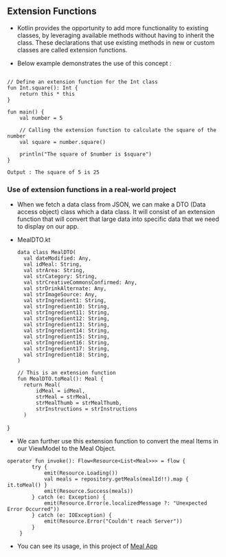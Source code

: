 ## Extension Functions 

- Kotlin provides the opportunity to add more functionality to existing classes, by leveraging available methods without having to inherit the class. These declarations that use existing methods in new or custom classes are called extension functions. 

- Below example demonstrates the use of this concept : 

```

// Define an extension function for the Int class
fun Int.square(): Int {
    return this * this
}

fun main() {
    val number = 5
    
    // Calling the extension function to calculate the square of the number
    val square = number.square()
    
    println("The square of $number is $square")
}

Output : The square of 5 is 25
```

### Use of extension functions in a real-world project

- When we fetch a data class from JSON, we can make a DTO (Data access object) class which a data class. It will consist of an extension
  function that will convert that large data into specific data that we need to display on our app.

- MealDTO.kt
  
  ```
  data class MealDTO(
    val dateModified: Any,
    val idMeal: String,
    val strArea: String,
    val strCategory: String,
    val strCreativeCommonsConfirmed: Any,
    val strDrinkAlternate: Any,
    val strImageSource: Any,
    val strIngredient1: String,
    val strIngredient10: String,
    val strIngredient11: String,
    val strIngredient12: String,
    val strIngredient13: String,
    val strIngredient14: String,
    val strIngredient15: String,
    val strIngredient16: String,
    val strIngredient17: String,
    val strIngredient18: String,
  )

  // This is an extension function 
  fun MealDTO.toMeal(): Meal {
    return Meal(
        idMeal = idMeal,
        strMeal = strMeal,
        strMealThumb = strMealThumb,
        strInstructions = strInstructions
    )
}

- We can further use this extension function to convert the meal Items in our ViewModel to the Meal Object.

```
operator fun invoke(): Flow<Resource<List<Meal>>> = flow {
        try {
            emit(Resource.Loading())
            val meals = repository.getMeals(mealId!!).map { it.toMeal() }
            emit(Resource.Success(meals))
        } catch (e: Exception) {
            emit(Resource.Error(e.localizedMessage ?: "Unexpected Error Occurred"))
        } catch (e: IOException) {
            emit(Resource.Error("Couldn't reach Server"))
        }
    }
  ```

- You can see its usage, in this project of [Meal App](https://github.com/utkarsh006/MealItems)
